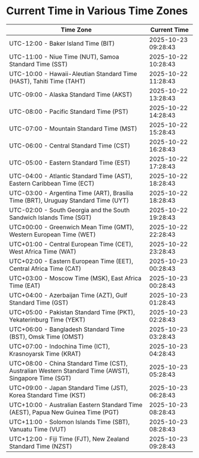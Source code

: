 # Current Time in Various Time Zones

| Time Zone | Current Time |
|-----------|--------------|
| UTC-12:00 - Baker Island Time (BIT) | 2025-10-23 09:28:43 |
| UTC-11:00 - Niue Time (NUT), Samoa Standard Time (SST) | 2025-10-22 10:28:43 |
| UTC-10:00 - Hawaii-Aleutian Standard Time (HAST), Tahiti Time (TAHT) | 2025-10-22 11:28:43 |
| UTC-09:00 - Alaska Standard Time (AKST) | 2025-10-22 13:28:43 |
| UTC-08:00 - Pacific Standard Time (PST) | 2025-10-22 14:28:43 |
| UTC-07:00 - Mountain Standard Time (MST) | 2025-10-22 15:28:43 |
| UTC-06:00 - Central Standard Time (CST) | 2025-10-22 16:28:43 |
| UTC-05:00 - Eastern Standard Time (EST) | 2025-10-22 17:28:43 |
| UTC-04:00 - Atlantic Standard Time (AST), Eastern Caribbean Time (ECT) | 2025-10-22 18:28:43 |
| UTC-03:00 - Argentina Time (ART), Brasília Time (BRT), Uruguay Standard Time (UYT) | 2025-10-22 18:28:43 |
| UTC-02:00 - South Georgia and the South Sandwich Islands Time (SGT) | 2025-10-22 19:28:43 |
| UTC±00:00 - Greenwich Mean Time (GMT), Western European Time (WET) | 2025-10-22 22:28:43 |
| UTC+01:00 - Central European Time (CET), West Africa Time (WAT) | 2025-10-22 23:28:43 |
| UTC+02:00 - Eastern European Time (EET), Central Africa Time (CAT) | 2025-10-23 00:28:43 |
| UTC+03:00 - Moscow Time (MSK), East Africa Time (EAT) | 2025-10-23 00:28:43 |
| UTC+04:00 - Azerbaijan Time (AZT), Gulf Standard Time (GST) | 2025-10-23 01:28:43 |
| UTC+05:00 - Pakistan Standard Time (PKT), Yekaterinburg Time (YEKT) | 2025-10-23 02:28:43 |
| UTC+06:00 - Bangladesh Standard Time (BST), Omsk Time (OMST) | 2025-10-23 03:28:43 |
| UTC+07:00 - Indochina Time (ICT), Krasnoyarsk Time (KRAT) | 2025-10-23 04:28:43 |
| UTC+08:00 - China Standard Time (CST), Australian Western Standard Time (AWST), Singapore Time (SGT) | 2025-10-23 05:28:43 |
| UTC+09:00 - Japan Standard Time (JST), Korea Standard Time (KST) | 2025-10-23 06:28:43 |
| UTC+10:00 - Australian Eastern Standard Time (AEST), Papua New Guinea Time (PGT) | 2025-10-23 08:28:43 |
| UTC+11:00 - Solomon Islands Time (SBT), Vanuatu Time (VUT) | 2025-10-23 08:28:43 |
| UTC+12:00 - Fiji Time (FJT), New Zealand Standard Time (NZST) | 2025-10-23 09:28:43 |
